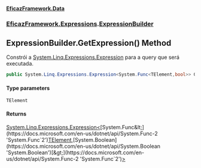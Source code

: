#### [EficazFramework.Data](EficazFrameworkData.md 'EficazFramework Data')
### [EficazFramework.Expressions](EficazFrameworkData.md#EficazFramework.Expressions 'EficazFramework.Expressions').[ExpressionBuilder](EficazFramework.Expressions/ExpressionBuilder.md 'EficazFramework.Expressions.ExpressionBuilder')

## ExpressionBuilder.GetExpression<TElement>() Method

Constrói a [System.Linq.Expressions.Expression](https://docs.microsoft.com/en-us/dotnet/api/System.Linq.Expressions.Expression 'System.Linq.Expressions.Expression') para a query que será executada.

```csharp
public System.Linq.Expressions.Expression<System.Func<TElement,bool>> GetExpression<TElement>();
```
#### Type parameters

<a name='EficazFramework.Expressions.ExpressionBuilder.GetExpression_TElement_().TElement'></a>

`TElement`

#### Returns
[System.Linq.Expressions.Expression&lt;](https://docs.microsoft.com/en-us/dotnet/api/System.Linq.Expressions.Expression-1 'System.Linq.Expressions.Expression`1')[System.Func&lt;](https://docs.microsoft.com/en-us/dotnet/api/System.Func-2 'System.Func`2')[TElement](EficazFramework.Expressions/ExpressionBuilder/GetExpression_TElement_().md#EficazFramework.Expressions.ExpressionBuilder.GetExpression_TElement_().TElement 'EficazFramework.Expressions.ExpressionBuilder.GetExpression<TElement>().TElement')[,](https://docs.microsoft.com/en-us/dotnet/api/System.Func-2 'System.Func`2')[System.Boolean](https://docs.microsoft.com/en-us/dotnet/api/System.Boolean 'System.Boolean')[&gt;](https://docs.microsoft.com/en-us/dotnet/api/System.Func-2 'System.Func`2')[&gt;](https://docs.microsoft.com/en-us/dotnet/api/System.Linq.Expressions.Expression-1 'System.Linq.Expressions.Expression`1')
